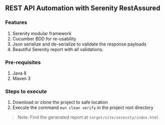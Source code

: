 ## REST API Automation with Serenity RestAssured

### Features

1. Serenity modular framework
2. Cucumber BDD for re-usability
3. Json serialize and de-serialize to validate the response payloads
4. Beautiful Serenity report with all validations.

### Pre-requisites

1. Java 8 
2. Maven 3 


### Steps to execute

1. Download or clone the project to safe location
2. Execute the command `mvn clean verify` in the project root directory

> Note: Find the generated report at `target/site/serenity/index.html`
